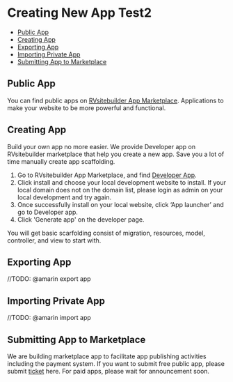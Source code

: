 # Creating New App Test2

- [Public App](#Public-App)
- [Creating App](#Creating-App)
- [Exporting App](#Exporting-App)
- [Importing Private App](#Importing-Private-App)
- [Submitting App to Marketplace](#Submitting-App-to-Marketplace)

## Public App

You can find public apps on [RVsitebuilder App Marketplace](https://apps.rvsitebuilder.com/). Applications to make your website to be more powerful and functional. 


## Creating App

Build your own app no more easier. We provide Developer app on RVsitebuilder marketplace that help you create a new app. Save you a lot of time manually create app scaffolding. 

1. Go to RVsitebuilder App Marketplace, and find [Developer App](https://apps.rvsitebuilder.com/developer). 
2. Click install and choose your local development website to install. If your local domain does not on the domain list, please login as admin on your local development and try again. 
3. Once successfully install on your local website, click ‘App launcher’ and go to Developer app. 
4. Click 'Generate app' on the developer page.

You will get basic scarfolding consist of migration, resources, model, controller, and view to start with. 

## Exporting App 

//TODO: @amarin export app

## Importing Private App

//TODO: @amarin import app

 
## Submitting App to Marketplace 

We are building marketplace app to facilitate app publishing activities including the payment system. If you want to submit free public app, please submit [ticket](https://rvglobalsoft.com/tickets/new&deptId=5) here. For paid apps, please wait for announcement soon.
